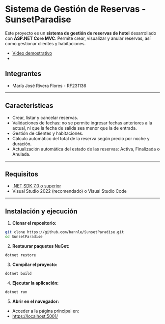 # Sistema de Gestión de Reservas - SunsetParadise

Este proyecto es un **sistema de gestión de reservas de hotel** desarrollado con **ASP.NET Core MVC**. Permite crear, visualizar y anular reservas, así como gestionar clientes y habitaciones.
- [Video demostrativo](https://drive.google.com/file/d/11EfyPDAK27UgysaUpAZWWjoZ8QJJ--Uu/view?usp=drivesdk)
- 
## Integrantes
- María José Rivera Flores - RF231136
---

## Características

- Crear, listar y cancelar reservas.
- Validaciones de fechas: no se permite ingresar fechas anteriores a la actual, ni que la fecha de salida sea menor que la de entrada.
- Gestión de clientes y habitaciones.
- Cálculo automático del total de la reserva según precio por noche y duración.
- Actualización automática del estado de las reservas: Activa, Finalizada o Anulada.

---

## Requisitos

- [.NET SDK 7.0 o superior](https://dotnet.microsoft.com/download)
- Visual Studio 2022 (recomendado) o Visual Studio Code

---

## Instalación y ejecución

1. **Clonar el repositorio:**

```bash
git clone https://github.com/bannle/SunsetParadise.git
cd SunsetParadise
````

2. **Restaurar paquetes NuGet:**

```bash
dotnet restore
````
3. **Compilar el proyecto:**
```bash
dotnet build
````
4. **Ejecutar la aplicación:**
````bash
dotnet run
````
5. **Abrir en el navegador:**

- Acceder a la página principal en:
- [https://localhost:5001/](https://localhost:7257/)
